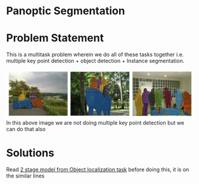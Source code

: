 # Panoptic Segmentation


# Problem Statement
This is a multitask problem wherein we do all of these tasks together i.e. multiple key point detection + object detection + Instance segmentation. 

![alt text](https://github.com/khetansarvesh/CV/blob/main/panoptic_segmentation/prb_statement.png)
In this above image we are not doing multiple key point detection but we can do that also

# Solutions
Read [2 stage model from Object localization task](https://pub.towardsai.net/computer-vision-object-localization-task-2d536238510f) before doing this, it is on the similar lines

